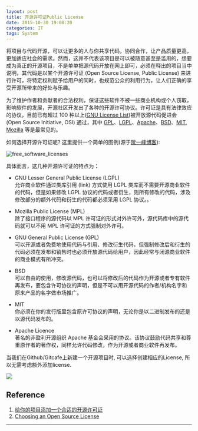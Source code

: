 ```yaml
---
layout: post
title: 开源许可证Public License
date: 2015-10-30 19:08:20
categories: IT
tags: System
---
```


将项目与代码开源，可以让更多的人与你共享代码，协同合作，让产品质量更高，更加适应社会的需求。然而，这并不代表该项目是可以被随意甚至是滥用的，想要成为真正的开源项目，不是单单把源代码开放在网上即可，必须在释出的项目当中说明，其代码是以某个开源许可证 (Open Source License, Public License) 来进行许可，将特定权利赋予给用户的同时，也规范公众的利用行为，让人们正确的享受开源所带来的好处与乐趣。

为了维护作者和贡献者的合法权利，保证这些软件不被一些商业机构或个人窃取，影响软件的发展，开源社区开发出了各种的开源许可协议。许可证是具有法律效应的协议，目前已有超过 100 种以上([GNU License List](http://www.gnu.org/licenses/license-list.html))被开放源代码促进会 (Open Source Initiative, OSI) 通过，其中 [GPL](http://www.gnu.org/licenses/gpl.html)、[LGPL](http://www.gnu.org/copyleft/lesser.html)、[Apache](http://www.apache.org/licenses/LICENSE-2.0)、[BSD](https://en.wikipedia.org/wiki/BSD_licenses)、[MIT](https://en.wikipedia.org/wiki/MIT_License), [Mozilla](https://www.mozilla.org/en-US/MPL/) 等是最常见的。

如何选择开源许可证呢? 这里提供一个简单的图例(源于[阮一峰博客](http://www.ruanyifeng.com/blog/2011/05/how_to_choose_free_software_licenses.html)):

![free_software_licenses](http://image.beekka.com/blog/201105/free_software_licenses.png)

具体而言，这几种开源许可证的特点为：

- GNU Lesser General Public License (LGPL)  
允许商业软件通过类库引用 (link) 方式使用 LGPL 类库而不需要开源商业软件的代码，但是如果修改 LGPL 协议的代码或者衍生，则所有修改的代码，涉及修改部分的额外代码和衍生的代码都必须采用 LGPL 协议。。

- Mozilla Public License (MPL)  
除了接口程序的源代码以 MPL 许可证的形式对外许可外，源代码库中的源代码就可以不用 MPL 许可证的方式强制对外许可。

- GNU General Public License (GPL)  
可以开源或者免费地使用代码与引用、修改衍生代码，但强制修改后和衍生的代码必须在发布和销售时也必须开放源代码给用户，因此经常与闭源商业软件的商业模式有所冲突。

- BSD  
可以自由的使用，修改源代码，也可以将修改后的代码作为开源或者专有软件再发布，要包含许可协议的声明，但是不可以用开源代码的作者/机构名字和原来产品的名字做市场推广。

- MIT  
你必须在你的发行版里包含原许可协议的声明，无论你是以二进制发布的还是以源代码发布的。

- Apache Licence  
著名的非盈利开源组织 Apache 基金会采用的协议。该协议鼓励代码共享和尊重原作者的著作权，同样允许代码修改，作为开源或者商业软件再发布。

当我们在Github/Gitcafe上新建一个开源项目时, 可以选择创建相应的License, 所以无需考虑额外添加license. 

![](https://camo.githubusercontent.com/4dcf62ebccf699ae4e956b3acf8ab599f5c41652/68747470733a2f2f662e636c6f75642e6769746875622e636f6d2f6173736574732f323732332f3634363333342f64633739383332612d643363362d313165322d393266332d3932636635383134663837342e706e67) 

## Reference

1. [给你的项目添加一个合适的开源许可证](http://blog.gitcafe.com/?tag=license)
2. [Choosing an Open Source License](https://github.com/blog/1530-choosing-an-open-source-license)

------
